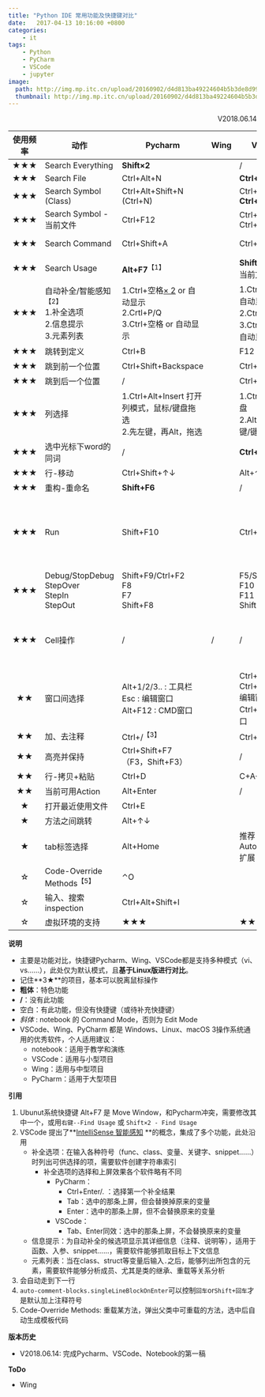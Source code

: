 ```yaml
---
title: "Python IDE 常用功能及快捷键对比"
date:   2017-04-13 10:16:00 +0800
categories: 
    - it
tags:
    - Python
    - PyCharm
    - VSCode
    - jupyter
image: 
  path: http://img.mp.itc.cn/upload/20160902/d4d813ba49224604b5b3de8d99296c0f_th.jpg
  thumbnail: http://img.mp.itc.cn/upload/20160902/d4d813ba49224604b5b3de8d99296c0f_th.jpg
---
```


<p align="right">V2018.06.14</p>

|使用频率|动作     |Pycharm     |Wing        |VSCode      |jupyter notebook|
|:---:|------------|------------|------------|------------|------------|
|★★★|Search Everything|**Shift×2** ||/|/|
|★★★|Search File|Ctrl+Alt+N||**Ctrl+P**|/|
|★★★|Search Symbol (Class)|Ctrl+Alt+Shift+N (Ctrl+N)||Ctrl+P,# ; **Ctrl+T**|/|
|★★★|Search Symbol - 当前文件|Ctrl+F12||Ctrl+P,@ ; Ctrl+Shift+O|/|
|★★★|Search Command|Ctrl+Shift+A||Ctrl+P,> ; **F1**|*P*<br>Ctrl+Shift+F|
|★★★|Search Usage|**Alt+F7**<sup>【1】</sup>||**Shift+F12**(仅当前文件)|/|
|★★★|自动补全/智能感知<sup>【2】</sup><br>1.补全选项<br>2.信息提示<br>3.元素列表|1.Ctrl+空格[× 2](包含未import) or 自动显示<br>2.Crtl+P/Q<br>3.Ctrl+空格 or 自动显示| |1.Ctrl+空格 or 自动显示<br>2.Ctrl+空格<br>3.Ctrl+空格 or 自动显示|1./<br>2.Shift+Tab [×2]<br>3./|
|★★★|跳转到定义|Ctrl+B||F12|/|
|★★★|跳到前一个位置|Ctrl+Shift+Backspace| |Ctrl+Alt+-|/|
|★★★|跳到后一个位置|/| |Ctrl+Shift+-|/|
|★★★|列选择|1.Ctrl+Alt+Insert 打开列模式，鼠标/键盘拖选<br>2.先左键，再Alt，拖选||1.Ctrl+Shift+键盘<br>2.Alt+Shift+左键/键盘|/|
|★★★|选中光标下word的同词|/| |**Ctrl+D**|/|
|★★★|行-移动|Ctrl+Shift+↑↓| |Alt+↑↓|/|
|★★★|重构-重命名|**Shift+F6**||/|/|
|★★★|Run|Shift+F10| |Ctrl+F5|Shift+Enter：运行并下跳<br>Ctrl+Enter：运行但不下跳<br>Alt+Enter：运行并下插|
|★★★|Debug/StopDebug<br>StepOver<br>StepIn<br>StepOut|Shift+F9/Ctrl+F2<br>F8<br>F7<br>Shift+F8| |F5/Shift+F5<br>F10<br>F11<br>Shift+F11|/|
|★★★|Cell操作|/|/|/|*增拷粘剪删：A/B/C/V/X/D×2*<br>*变为Code/MD/Raw: Y/M/R*|
|★★|窗口间选择|Alt+1/2/3.. : 工具栏<br>Esc : 编辑窗口<br>Alt+F12 : CMD窗口||Ctrl+0：工具栏<br>Ctrl+1/2/3.. : 编辑窗口<br>Ctrl+\` : CMD窗口 |/|
|★★|加、去注释|Ctrl+/<sup>【3】</sup>| |Ctrl+/ <sup>【4】</sup>|/ |
|★★|高亮并保持|Ctrl+Shift+F7<br>（F3，Shift+F3）| |/|/|
|★★|行-拷贝+粘贴|Ctrl+D||C+A+S+↑↓|/|
|★★|当前可用Action|Alt+Enter||/|/|
|★|打开最近使用文件|Ctrl+E| || |
|★|方法之间跳转|Alt+↑↓| | | |
|★|tab标签选择|Alt+Home||推荐AutoFileName扩展||
|☆|Code-Override Methods<sup>【5】</sup>|⌃O||||
|☆|输入、搜索 inspection|Ctrl+Alt+Shift+I||||
|☆|虚拟环境的支持|★★★||★★|★★★|


**说明**

* 主要是功能对比，快捷键Pycharm、Wing、VSCode都是支持多种模式（vi、vs……），此处仅为默认模式，且**基于Linux版进行对比**。
* 记住**3★**的项目，基本可以脱离鼠标操作
* **粗体**：特色功能
* **/**：没有此功能
* 空白：有此功能，但没有快捷键（或待补充快捷键）
* *斜体* : notebook 的 Command Mode，否则为 Edit Mode
* VSCode、Wing、PyCharm 都是 Windows、Linux、macOS 3操作系统通用的优秀软件，个人适用建议：
    * notebook：适用于教学和演练
    * VSCode：适用与小型项目
    * Wing：适用与中型项目
    * PyCharm：适用于大型项目

**引用**

1. Ubunut系统快捷键 Alt+F7 是 Move Window，和Pycharm冲突，需要修改其中一个，或用`右键--Find Usage` 或 `Shift×2 - Find Usage`
2. VSCode 提出了**[IntelliSense 智能感知](https://code.visualstudio.com/docs/editor/intellisense) **的概念，集成了多个功能，此处沿用
    * 补全选项：在输入各种符号（func、class、变量、关键字、snippet……）时列出可供选择的项，需要软件创建字符串索引
        * 补全选项的选择和上屏效果各个软件略有不同
            * PyCharm：
                * Ctrl+Enter/. ：选择第一个补全结果
                * Tab：选中的那条上屏，但会替换掉原来的变量
                * Enter：选中的那条上屏，但不会替换原来的变量
            * VSCode：
                * Tab、Enter同效：选中的那条上屏，不会替换原来的变量
    * 信息提示：为自动补全的候选项显示其详细信息（注释、说明等），适用于函数、入参、snippet……，需要软件能够抓取目标上下文信息
    * 元素列表：当在class、struct等变量后输入`.`之后，能够列出所包含的元素，需要软件能够分析成员、尤其是类的继承、重载等关系分析
3. 会自动走到下一行
4. `auto-comment-blocks.singleLineBlockOnEnter`可以控制`回车`or`Shift+回车`才是默认加上注释符号
5. Code-Override Methods: 重载某方法，弹出父类中可重载的方法，选中后自动生成模板代码

**版本历史**

* V2018.06.14: 完成Pycharm、VSCode、Notebook的第一稿
  
**ToDo**

* Wing